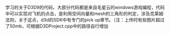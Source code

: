 学习的关于D3D9的代码，大部分代码都是来自毛星云的windows游戏编程，代码中可以实现对飞机的点击，是利用空间向量和mesh的三角形的判定，涉及克莱姆法则，关于这点，d3d的SDK中有专门的pick up章节。（注：上传时有些图片超过了50mb，可根据D3DProject.cpp中的路径自行增加
